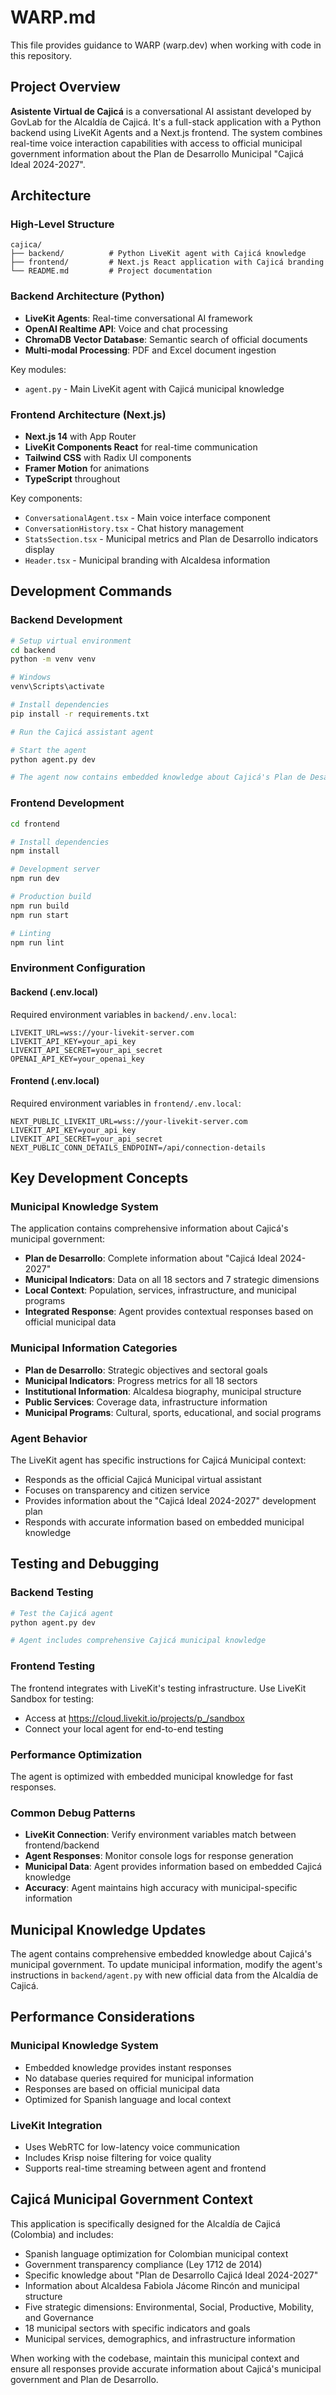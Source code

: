 # WARP.md

This file provides guidance to WARP (warp.dev) when working with code in this repository.

## Project Overview

**Asistente Virtual de Cajicá** is a conversational AI assistant developed by GovLab for the Alcaldía de Cajicá. It's a full-stack application with a Python backend using LiveKit Agents and a Next.js frontend. The system combines real-time voice interaction capabilities with access to official municipal government information about the Plan de Desarrollo Municipal "Cajicá Ideal 2024-2027".

## Architecture

### High-Level Structure
```
cajica/
├── backend/          # Python LiveKit agent with Cajicá knowledge
├── frontend/         # Next.js React application with Cajicá branding
└── README.md         # Project documentation
```

### Backend Architecture (Python)
- **LiveKit Agents**: Real-time conversational AI framework
- **OpenAI Realtime API**: Voice and chat processing
- **ChromaDB Vector Database**: Semantic search of official documents
- **Multi-modal Processing**: PDF and Excel document ingestion

Key modules:
- `agent.py` - Main LiveKit agent with Cajicá municipal knowledge

### Frontend Architecture (Next.js)
- **Next.js 14** with App Router
- **LiveKit Components React** for real-time communication
- **Tailwind CSS** with Radix UI components
- **Framer Motion** for animations
- **TypeScript** throughout

Key components:
- `ConversationalAgent.tsx` - Main voice interface component
- `ConversationHistory.tsx` - Chat history management
- `StatsSection.tsx` - Municipal metrics and Plan de Desarrollo indicators display
- `Header.tsx` - Municipal branding with Alcaldesa information

## Development Commands

### Backend Development
```bash
# Setup virtual environment
cd backend
python -m venv venv

# Windows
venv\Scripts\activate

# Install dependencies
pip install -r requirements.txt

# Run the Cajicá assistant agent

# Start the agent
python agent.py dev

# The agent now contains embedded knowledge about Cajicá's Plan de Desarrollo
```

### Frontend Development
```bash
cd frontend

# Install dependencies
npm install

# Development server
npm run dev

# Production build
npm run build
npm run start

# Linting
npm run lint
```

### Environment Configuration

#### Backend (.env.local)
Required environment variables in `backend/.env.local`:
```
LIVEKIT_URL=wss://your-livekit-server.com
LIVEKIT_API_KEY=your_api_key
LIVEKIT_API_SECRET=your_api_secret
OPENAI_API_KEY=your_openai_key
```

#### Frontend (.env.local)
Required environment variables in `frontend/.env.local`:
```
NEXT_PUBLIC_LIVEKIT_URL=wss://your-livekit-server.com
LIVEKIT_API_KEY=your_api_key
LIVEKIT_API_SECRET=your_api_secret
NEXT_PUBLIC_CONN_DETAILS_ENDPOINT=/api/connection-details
```

## Key Development Concepts

### Municipal Knowledge System
The application contains comprehensive information about Cajicá's municipal government:

- **Plan de Desarrollo**: Complete information about "Cajicá Ideal 2024-2027"
- **Municipal Indicators**: Data on all 18 sectors and 7 strategic dimensions
- **Local Context**: Population, services, infrastructure, and municipal programs
- **Integrated Response**: Agent provides contextual responses based on official municipal data

### Municipal Information Categories
- **Plan de Desarrollo**: Strategic objectives and sectoral goals
- **Municipal Indicators**: Progress metrics for all 18 sectors
- **Institutional Information**: Alcaldesa biography, municipal structure
- **Public Services**: Coverage data, infrastructure information
- **Municipal Programs**: Cultural, sports, educational, and social programs

### Agent Behavior
The LiveKit agent has specific instructions for Cajicá Municipal context:
- Responds as the official Cajicá Municipal virtual assistant
- Focuses on transparency and citizen service
- Provides information about the "Cajicá Ideal 2024-2027" development plan
- Responds with accurate information based on embedded municipal knowledge

## Testing and Debugging

### Backend Testing
```bash
# Test the Cajicá agent
python agent.py dev

# Agent includes comprehensive Cajicá municipal knowledge
```

### Frontend Testing
The frontend integrates with LiveKit's testing infrastructure. Use LiveKit Sandbox for testing:
- Access at https://cloud.livekit.io/projects/p_/sandbox
- Connect your local agent for end-to-end testing

### Performance Optimization
The agent is optimized with embedded municipal knowledge for fast responses.

### Common Debug Patterns
- **LiveKit Connection**: Verify environment variables match between frontend/backend
- **Agent Responses**: Monitor console logs for response generation
- **Municipal Data**: Agent provides information based on embedded Cajicá knowledge
- **Accuracy**: Agent maintains high accuracy with municipal-specific information

## Municipal Knowledge Updates

The agent contains comprehensive embedded knowledge about Cajicá's municipal government. To update municipal information, modify the agent's instructions in `backend/agent.py` with new official data from the Alcaldía de Cajicá.

## Performance Considerations

### Municipal Knowledge System
- Embedded knowledge provides instant responses
- No database queries required for municipal information
- Responses are based on official municipal data
- Optimized for Spanish language and local context

### LiveKit Integration
- Uses WebRTC for low-latency voice communication
- Includes Krisp noise filtering for voice quality
- Supports real-time streaming between agent and frontend

## Cajicá Municipal Government Context

This application is specifically designed for the Alcaldía de Cajicá (Colombia) and includes:

- Spanish language optimization for Colombian municipal context
- Government transparency compliance (Ley 1712 de 2014)
- Specific knowledge about "Plan de Desarrollo Cajicá Ideal 2024-2027"
- Information about Alcaldesa Fabiola Jácome Rincón and municipal structure
- Five strategic dimensions: Environmental, Social, Productive, Mobility, and Governance
- 18 municipal sectors with specific indicators and goals
- Municipal services, demographics, and infrastructure information

When working with the codebase, maintain this municipal context and ensure all responses provide accurate information about Cajicá's municipal government and Plan de Desarrollo.
